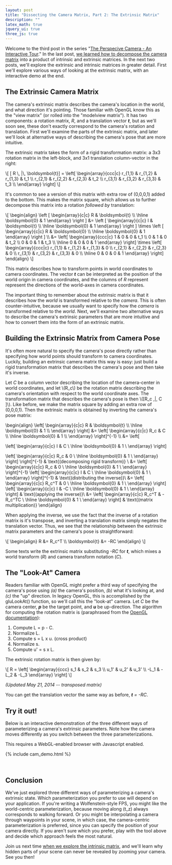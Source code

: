 ```yaml
---
layout: post
title: "Dissecting the Camera Matrix, Part 2: The Extrinsic Matrix"
description: ""
latex_math: true
jquery_ui: true
three_js: true
---
```



Welcome to the third post in the series "[The Perspecive Camera - An Interactive Tour]({{site.baseurl}}/2012/08/13/introduction/)."  In the last post, [we learned how to decompose the camera matrix]({{site.baseurl}}/2012/08/14/decompose/) into a product of intrinsic and extrinsic matrices.  In the next two posts, we'll explore the extrinsic and intrinsic matrices in greater detail.  First we'll explore various ways of looking at the extrinsic matrix, with an interactive demo at the end.

The Extrinsic Camera Matrix
--------------------------------

The camera's extrinsic matrix describes the camera's location in the world, and what direction it's pointing.  Those familiar with OpenGL know this as the "view matrix" (or rolled into the "modelview matrix").  It has two components: a rotation matrix, *R*, and a translation vector ***t***, but as we'll soon see, these don't exactly correspond to the camera's rotation and translation.  First we'll examine the parts of the extrinsic matrix, and later we'll look at alternative ways of describing the camera's pose that are more intuitive.

<!--more-->

The extrinsic matrix takes the form of a rigid transformation matrix: a 3x3 rotation matrix in the left-block, and 3x1 translation column-vector in the right:

<div>
\[ [ R \, |\, \boldsymbol{t}] = 
\left[ \begin{array}{ccc|c} 
r_{1,1} & r_{1,2} & r_{1,3} & t_1 \\
r_{2,1} & r_{2,2} & r_{2,3} & t_2 \\
r_{3,1} & r_{3,2} & r_{3,3} & t_3 \\
\end{array} \right] \]
</div>

It's common to see a version of this matrix with extra row of (0,0,0,1) added to the bottom.  This makes the matrix square, which allows us to further decompose this matrix into a rotation _followed by_ translation:

<div>
\[ 
\begin{align}
    \left [
        \begin{array}{c|c} 
            R & \boldsymbol{t} \\
            \hline
            \boldsymbol{0} & 1 
        \end{array}
    \right ] &= 
    \left [
        \begin{array}{c|c} 
            I & \boldsymbol{t} \\
            \hline
            \boldsymbol{0} & 1 
        \end{array}
    \right ] 
    \times
    \left [
        \begin{array}{c|c} 
            R & \boldsymbol{0} \\
            \hline
            \boldsymbol{0} & 1 
        \end{array}
    \right ] \\
        &=
\left[ \begin{array}{ccc|c} 
1 & 0 & 0 & t_1 \\
0 & 1 & 0 & t_2 \\
0 & 0 & 1 & t_3 \\
  \hline
0 & 0 & 0 & 1
\end{array} \right] \times
\left[ \begin{array}{ccc|c} 
r_{1,1} & r_{1,2} & r_{1,3} & 0  \\
r_{2,1} & r_{2,2} & r_{2,3} & 0 \\
r_{3,1} & r_{3,2} & r_{3,3} & 0 \\
  \hline
0 & 0 & 0 & 1
\end{array} \right] 
\end{align}
 \]
</div>

This matrix describes how to transform points in world coordinates to camera coordinates.  The vector ***t*** can be interpreted as the position of the world origin in camera coordinates, and the columns of *R* represent represent the directions of the world-axes in camera coordinates.

The important thing to remember about the extrinsic matrix is that it describes how the _world_ is transformed relative to the _camera_.  This is often counter-intuitive, because we usually want to specify how the _camera_ is transformed relative to the _world_.    Next, we'll examine two alternative ways to describe the camera's extrinsic parameters that are more intuitive and how to convert them into the form of an extrinsic matrix.

Building the Extrinsic Matrix from Camera Pose
------------------------------------------------------

It's often more natural to specify the camera's pose directly rather than specifying how world points should transform to camera coordinates.  Luckily, building an extrinsic camera matrix this way is easy: just build a rigid transformation matrix that describes the camera's pose and then take it's inverse.

Let *C* be a column vector describing the location of the camera-center in world coordinates, and let \\(R_c\\) be the rotation matrix describing the camera's orientation with respect to the world coordinate axes.  The transformation matrix that describes the camera's pose is then \\([R_c \,|\, C ]\\).  Like before, we make the matrix square by adding an extra row of (0,0,0,1).  Then the extrinsic matrix is obtained by inverting the camera's pose matrix:

<div>
\begin{align}
\left[
\begin{array}{c|c}
R & \boldsymbol{t} \\
\hline 
\boldsymbol{0} & 1 \\
\end{array}
\right]
  &= 
\left[
\begin{array}{c|c}
R_c & C \\
\hline
\boldsymbol{0} & 1 \\
\end{array}
\right]^{-1} \\
  &= 
\left[

\left[
\begin{array}{c|c}
I & C \\
\hline
\boldsymbol{0} & 1 \\
\end{array}
\right]

\left[
\begin{array}{c|c}
R_c & 0 \\
\hline
\boldsymbol{0} & 1 \\
\end{array}
\right]
\right]^{-1} & \text{(decomposing rigid transform)} \\
&= 
\left[
\begin{array}{c|c}
R_c & 0 \\
\hline
\boldsymbol{0} & 1 \\
\end{array}
\right]^{-1} 
\left[
\begin{array}{c|c}
I & C \\
\hline
\boldsymbol{0} & 1 \\
\end{array}
\right]^{-1} & \text{(distributing the inverse)}\\
&= 
\left[
\begin{array}{c|c}
R_c^T & 0 \\
\hline
\boldsymbol{0} & 1 \\
\end{array}
\right]
\left[
\begin{array}{c|c}
I & -C \\
\hline
\boldsymbol{0} & 1 \\
\end{array}
\right] & \text{(applying the inverse)}\\
&= 
\left[
\begin{array}{c|c}
R_c^T & -R_c^TC \\
\hline
\boldsymbol{0} & 1 \\
\end{array}
\right] & \text{(matrix multiplication)}
\end{align} 
</div>

When applying the inverse, we use the fact that the inverse of a rotation matrix is it's transpose, and inverting a translation matrix simply negates the translation vector.  Thus, we see that the relationship between the extrinsic matrix parameters and the camera's pose is straightforward:

<div>
\[
\begin{align}
R  &= R_c^T \\
 \boldsymbol{t} &= -RC 
\end{align}
\]
</div>

Some texts write the extrinsic matrix substituting *-RC* for ***t***, which mixes a world transform (*R*) and camera transform notation (*C*). 



The "Look-At" Camera
-----------------------------

Readers familiar with OpenGL might prefer a third way of specifying the camera's pose using *(a)* the camera's position, *(b)* what it's looking at, and *(c)* the "up" direction.  In legacy OpenGL, this is accomplished by the gluLookAt() function, so we'll call this the "look-at" camera.  Let *C* be the camera center, ***p*** be the target point, and ***u*** be up-direction.   The algorithm for computing the rotation matrix is (paraphrased from the [OpenGL documentation](https://www.opengl.org/sdk/docs/man2/xhtml/gluLookAt.xml)):

1. Compute L = p - C.
2. Normalize L.
3. Compute s = L x u. (cross product)
4. Normalize s.
5. Compute u' = s x L.

The extrinsic rotation matrix is then given by:

<div>
\[
R = \left[ 
\begin{array}{ccc}
s_1 & s_2 & s_3 \\
u_1' & u_2' & u_3' \\
-L_1 & -L_2 & -L_3  
\end{array}
\right]
\]
</div>

*(Updated May 21, 2014 -- transposed matrix)*

You can get the translation vector the same way as before, ***t** = -RC*.

Try it out!
------------

Below is an interactive demonstration of the three different ways of parameterizing a camera's extrinsic parameters.  Note how the camera moves differently as you switch between the three parameterizations.  

This requires a WebGL-enabled browser with Javascript enabled.

{% include cam_demo.html %}

<br />

Conclusion
---------
We've just explored three different ways of parameterizing a camera's extrinsic state.  Which parameterization you prefer to use will depend on your application.  If you're writing a Wolfenstein-style FPS, you might like the world-centric parameterization, because moving along \(t_z\) always corresponds to walking forward.  Or you might be interpolating a camera through waypoints in your scene, in which case, the camera-centric parameterization is preferred, since you can specify the position of your camera directly.  If you aren't sure which you prefer, play with the tool above and decide which approach feels the most natural.

Join us next time [when we explore the intrinsic matrix]({{site.baseurl}}/2013/08/13/intrinsic/), and we'll learn why hidden parts of your scene can never be revealed by zooming your camera.  See you then!

<br />
